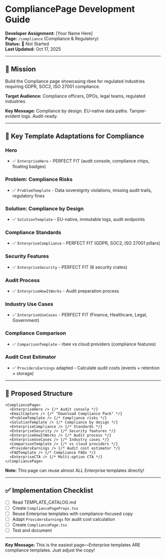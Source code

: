 # CompliancePage Development Guide

**Developer Assignment:** [Your Name Here]  
**Page:** `/compliance` (Compliance & Regulatory)  
**Status:** 🔴 Not Started  
**Last Updated:** Oct 17, 2025

---

## 🎯 Mission

Build the Compliance page showcasing rbee for regulated industries requiring GDPR, SOC2, ISO 27001 compliance.

**Target Audience:** Compliance officers, DPOs, legal teams, regulated industries

**Key Message:** Compliance by design. EU-native data paths. Tamper-evident logs. Audit-ready.

---

## 🔄 Key Template Adaptations for Compliance

### Hero
- ✅ `EnterpriseHero` - PERFECT FIT (audit console, compliance chips, floating badges)

### Problem: Compliance Risks
- ✅ `ProblemTemplate` - Data sovereignty violations, missing audit trails, regulatory fines

### Solution: Compliance by Design
- ✅ `SolutionTemplate` - EU-native, immutable logs, audit endpoints

### Compliance Standards
- ✅ `EnterpriseCompliance` - PERFECT FIT (GDPR, SOC2, ISO 27001 pillars)

### Security Features
- ✅ `EnterpriseSecurity` - PERFECT FIT (6 security crates)

### Audit Process
- ✅ `EnterpriseHowItWorks` - Audit preparation process

### Industry Use Cases
- ✅ `EnterpriseUseCases` - PERFECT FIT (Finance, Healthcare, Legal, Government)

### Compliance Comparison
- ✅ `ComparisonTemplate` - rbee vs cloud providers (compliance features)

### Audit Cost Estimator
- ✅ `ProvidersEarnings` adapted - Calculate audit costs (events × retention × storage)

---

## 📐 Proposed Structure

```tsx
<CompliancePage>
  <EnterpriseHero /> {/* Audit console */}
  <EmailCapture /> {/* "Download Compliance Pack" */}
  <ProblemTemplate /> {/* Compliance risks */}
  <SolutionTemplate /> {/* Compliance by design */}
  <EnterpriseCompliance /> {/* Standards */}
  <EnterpriseSecurity /> {/* Security features */}
  <EnterpriseHowItWorks /> {/* Audit process */}
  <EnterpriseUseCases /> {/* Industry cases */}
  <ComparisonTemplate /> {/* vs cloud providers */}
  <ProvidersEarnings /> {/* Audit cost estimator */}
  <FAQTemplate /> {/* Compliance FAQs */}
  <EnterpriseCTA /> {/* Multi-option CTA */}
</CompliancePage>
```

**Note:** This page can reuse almost ALL Enterprise templates directly!

---

## ✅ Implementation Checklist

- [ ] Read TEMPLATE_CATALOG.md
- [ ] Create `CompliancePageProps.tsx`
- [ ] Reuse Enterprise templates with compliance-focused copy
- [ ] Adapt `ProvidersEarnings` for audit cost calculation
- [ ] Create `CompliancePage.tsx`
- [ ] Test and document

---

**Key Message:** This is the easiest page—Enterprise templates ARE compliance templates. Just adjust the copy!
